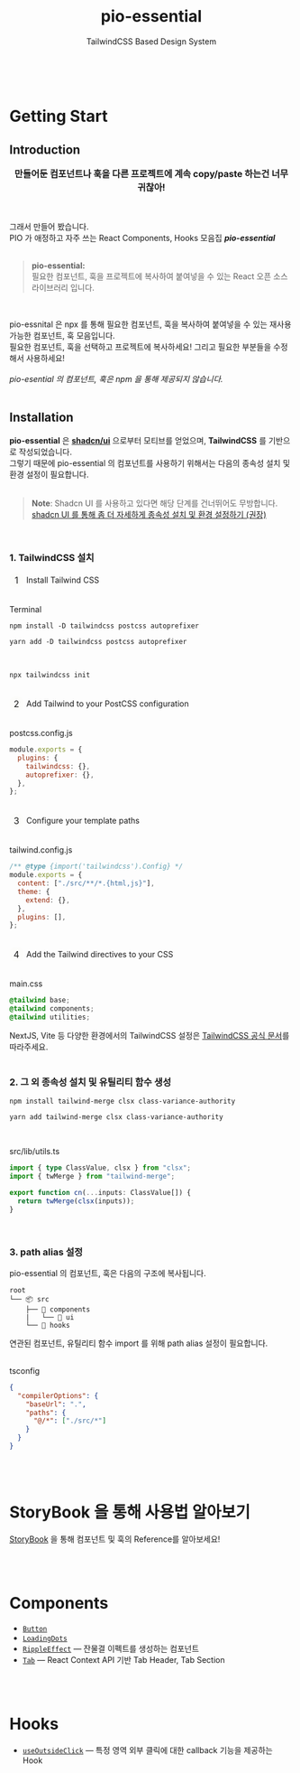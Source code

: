 <div align="center">
  <h1>
    <br/>
    <br/>
    <br />
      pio-essential
  </h1>
  <span>
     TailwindCSS Based Design System
    <br />
    <br />
    <br />
  </span>
  <br />
  <br />
</div>

# Getting Start

## Introduction

<div align="center">
  <strong style="font-size: 16px;">
    만들어둔 컴포넌트나 훅을 다른 프로젝트에 계속 copy/paste 하는건 너무 귀찮아!
  </strong>
  <br />
  <br />
  <br />
</div>

그래서 만들어 봤습니다. <br/>
PIO 가 애정하고 자주 쓰는 React Components, Hooks 모음집 _**pio-essential**_
<br />
<br />

> **pio-essential:** <br/>
> 필요한 컴포넌트, 훅을 프로젝트에 복사하여 붙여넣을 수 있는 React 오픈 소스 라이브러리 입니다.

<br />

pio-essnital 은 npx 를 통해 필요한 컴포넌트, 훅을 복사하여 붙여넣을 수 있는 재사용 가능한 컴포넌트, 훅 모음입니다. <br />
필요한 컴포넌트, 훅을 선택하고 프로젝트에 복사하세요! 그리고 필요한 부분들을 수정해서 사용하세요! <br />
<br />
_pio-esential 의 컴포넌트, 훅은 npm 을 통해 제공되지 않습니다._ <br />
<br />

## Installation

**pio-essential** 은 [**shadcn/ui**](https://ui.shadcn.com/docs/installation) 으로부터 모티브를 얻었으며, **TailwindCSS** 를 기반으로 작성되었습니다. <br />
그렇기 때문에 pio-essential 의 컴포넌트를 사용하기 위해서는 다음의 종속성 설치 및 환경 설정이 필요합니다. <br />
<br />

> **Note**: Shadcn UI 를 사용하고 있다면 해당 단계를 건너뛰어도 무방합니다. <br /> [shadcn UI 를 통해 좀 더 자세하게 종속성 설치 및 환경 설정하기 (권장)](https://ui.shadcn.com/docs/installation/vite)

<br />

### 1. TailwindCSS 설치

<div style="display: flex; align-items: center;">
  <div style="display:grid; place-items: center; width:25px; height:25px; background-color: #fbfbf030; font-size: 16px; border-radius: 10px; margin-right:5px;">1</div>
  <span>Install Tailwind CSS</span>
</div>
<br />

Terminal

```
npm install -D tailwindcss postcss autoprefixer
```

```
yarn add -D tailwindcss postcss autoprefixer
```

<br />

```
npx tailwindcss init
```

<br />

<div style="display: flex; align-items: center;">
  <div style="display:grid; place-items: center; width:25px; height:25px; background-color: #fbfbf030; font-size: 16px; border-radius: 10px; margin-right:5px;">2</div>
  <span>Add Tailwind to your PostCSS configuration</span>
</div>
<br />

postcss.config.js

```javascript
module.exports = {
  plugins: {
    tailwindcss: {},
    autoprefixer: {},
  },
};
```

<br />

<div style="display: flex; align-items: center;">
  <div style="display:grid; place-items: center; width:25px; height:25px; background-color: #fbfbf030; font-size: 16px; border-radius: 10px; margin-right:5px;">3</div>
  <span>Configure your template paths</span>
</div>
<br />

tailwind.config.js

```javascript
/** @type {import('tailwindcss').Config} */
module.exports = {
  content: ["./src/**/*.{html,js}"],
  theme: {
    extend: {},
  },
  plugins: [],
};
```

<br />

<div style="display: flex; align-items: center;">
  <div style="display:grid; place-items: center; width:25px; height:25px; background-color: #fbfbf030; font-size: 16px; border-radius: 10px; margin-right:5px;">4</div>
  <span>Add the Tailwind directives to your CSS</span>
</div>
<br />

main.css

```css
@tailwind base;
@tailwind components;
@tailwind utilities;
```

NextJS, Vite 등 다양한 환경에서의 TailwindCSS 설정은 [TailwindCSS 공식 문서](https://tailwindcss.com/docs/installation/framework-guides)를 따라주세요.
<br />
<br />

### 2. 그 외 종속성 설치 및 유틸리티 함수 생성

```
npm install tailwind-merge clsx class-variance-authority
```

```
yarn add tailwind-merge clsx class-variance-authority
```

<br />

src/lib/utils.ts

```ts
import { type ClassValue, clsx } from "clsx";
import { twMerge } from "tailwind-merge";

export function cn(...inputs: ClassValue[]) {
  return twMerge(clsx(inputs));
}
```

<br />

### 3. path alias 설정

pio-essential 의 컴포넌트, 훅은 다음의 구조에 복사됩니다.

```
root
└── 📦 src
    ├── 📂 components
    |   └── 📂 ui
    └── 📂 hooks
```

연관된 컴포넌트, 유틸리티 함수 import 를 위해 path alias 설정이 필요합니다.
<br />
<br />

tsconfig

```json
{
  "compilerOptions": {
    "baseUrl": ".",
    "paths": {
      "@/*": ["./src/*"]
    }
  }
}
```

<br />
<br />

# StoryBook 을 통해 사용법 알아보기

[StoryBook](https://6758546295e48c1f5cb91421-kvbkhvgxeg.chromatic.com/) 을 통해 컴포넌트 및 훅의 Reference를 알아보세요!

<br />
<br />

# Components

- [`Button`](./docs/ReactComponents/Button.md)
- [`LoadingDots`](./docs/ReactComponents/LoadingDots.md)
- [`RippleEffect`](./docs/ReactComponents/RippleEffect.md) &mdash; 잔물결 이펙트를 생성하는 컴포넌트
- [`Tab`](./docs/ReactComponents/Tab.md) &mdash; React Context API 기반 Tab Header, Tab Section

<br />
<br />

# Hooks

- [`useOutsideClick`](./docs/Hooks/useOutsideClick.md) &mdash; 특정 영역 외부 클릭에 대한 callback 기능을 제공하는 Hook

<br />
